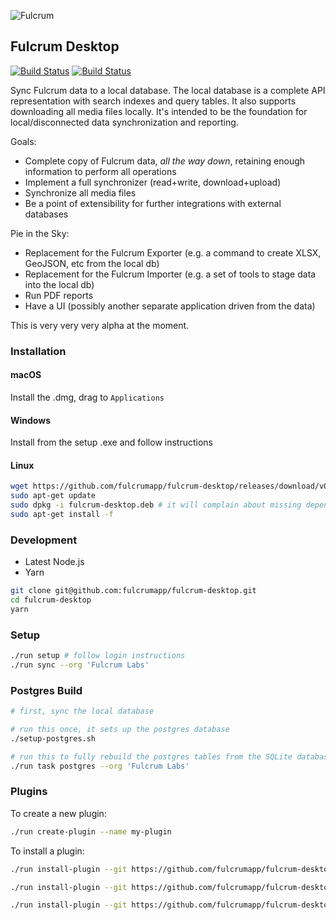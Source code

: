 ![Fulcrum](https://d2ppvlu71ri8gs.cloudfront.net/items/322R2o0M300C043H1Y0u/fulcrum-desktop.png)

## Fulcrum Desktop

[![Build Status](https://travis-ci.org/fulcrumapp/fulcrum-desktop.svg?branch=master)](https://travis-ci.org/fulcrumapp/fulcrum-desktop)
[![Build Status](https://ci.appveyor.com/api/projects/status/orvg142ommlitw7v?svg=true)](https://ci.appveyor.com/project/zhm/fulcrum-desktop)

Sync Fulcrum data to a local database. The local database is a complete API representation with search indexes and
query tables. It also supports downloading all media files locally. It's intended to be the foundation for local/disconnected data synchronization and reporting.

Goals:

* Complete copy of Fulcrum data, _all the way down_, retaining enough information to perform all operations
* Implement a full synchronizer (read+write, download+upload)
* Synchronize all media files
* Be a point of extensibility for further integrations with external databases

Pie in the Sky:

* Replacement for the Fulcrum Exporter (e.g. a command to create XLSX, GeoJSON, etc from the local db)
* Replacement for the Fulcrum Importer (e.g. a set of tools to stage data into the local db)
* Run PDF reports
* Have a UI (possibly another separate application driven from the data)

This is very very very alpha at the moment.

### Installation

#### macOS

Install the .dmg, drag to `Applications`

#### Windows

Install from the setup .exe and follow instructions

#### Linux

```sh
wget https://github.com/fulcrumapp/fulcrum-desktop/releases/download/v0.0.22/fulcrum-desktop_0.0.22_amd64.deb -O fulcrum-desktop.deb
sudo apt-get update
sudo dpkg -i fulcrum-desktop.deb # it will complain about missing dependencies, the next command will fix it up
sudo apt-get install -f
```

### Development

* Latest Node.js
* Yarn

```sh
git clone git@github.com:fulcrumapp/fulcrum-desktop.git
cd fulcrum-desktop
yarn
```

### Setup

```sh
./run setup # follow login instructions
./run sync --org 'Fulcrum Labs'
```

### Postgres Build

```sh
# first, sync the local database

# run this once, it sets up the postgres database
./setup-postgres.sh

# run this to fully rebuild the postgres tables from the SQLite database
./run task postgres --org 'Fulcrum Labs'
```

### Plugins

To create a new plugin:

```sh
./run create-plugin --name my-plugin
```

To install a plugin:

```sh
./run install-plugin --git https://github.com/fulcrumapp/fulcrum-desktop-reports

./run install-plugin --git https://github.com/fulcrumapp/fulcrum-desktop-postgres

./run install-plugin --git https://github.com/fulcrumapp/fulcrum-desktop-s3-upload
```
